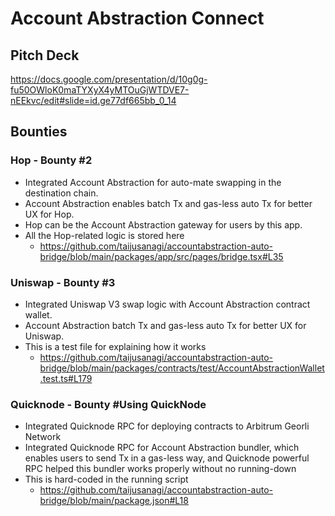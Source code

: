 # Account Abstraction Connect

## Pitch Deck

https://docs.google.com/presentation/d/10g0g-fu50OWloK0maTYXyX4yMTOuGjWTDVE7-nEEkvc/edit#slide=id.ge77df665bb_0_14

## Bounties

### Hop - Bounty #2

- Integrated Account Abstraction for auto-mate swapping in the destination chain.
- Account Abstraction enables batch Tx and gas-less auto Tx for better UX for Hop.
- Hop can be the Account Abstraction gateway for users by this app.
- All the Hop-related logic is stored here
  - https://github.com/taijusanagi/accountabstraction-auto-bridge/blob/main/packages/app/src/pages/bridge.tsx#L35

### Uniswap - Bounty #3

- Integrated Uniswap V3 swap logic with Account Abstraction contract wallet.
- Account Abstraction batch Tx and gas-less auto Tx for better UX for Uniswap.
- This is a test file for explaining how it works
  - https://github.com/taijusanagi/accountabstraction-auto-bridge/blob/main/packages/contracts/test/AccountAbstractionWallet.test.ts#L179

### Quicknode - Bounty #Using QuickNode

- Integrated Quicknode RPC for deploying contracts to Arbitrum Georli Network
- Integrated Quicknode RPC for Account Abstraction bundler, which enables users to send Tx in a gas-less way, and Quicknode powerful RPC helped this bundler works properly without no running-down
- This is hard-coded in the running script
  - https://github.com/taijusanagi/accountabstraction-auto-bridge/blob/main/package.json#L18

